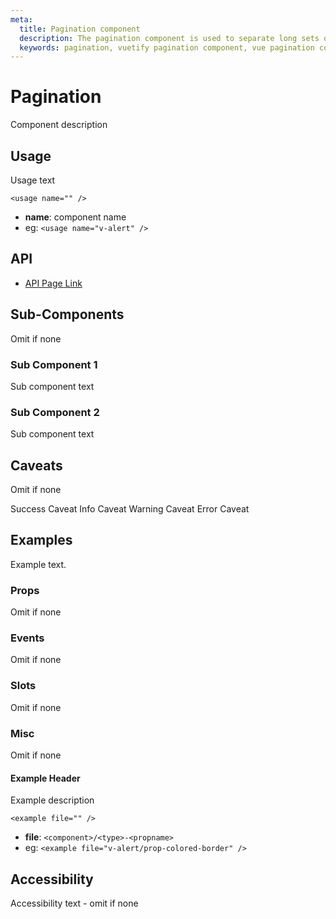 ```yaml
---
meta:
  title: Pagination component
  description: The pagination component is used to separate long sets of data so that it is easier for a user to consume information.
  keywords: pagination, vuetify pagination component, vue pagination component
---
```


# Pagination

Component description

<entry-ad />

## Usage

Usage text

`<usage name="" />`
- **name**: component name
- eg: `<usage name="v-alert" />`

## API

- [API Page Link]()

## Sub-Components

Omit if none

### Sub Component 1

Sub component text

### Sub Component 2

Sub component text

## Caveats

Omit if none

<alert type="success">Success Caveat</alert>
<alert type="info">Info Caveat</alert>
<alert type="warning">Warning Caveat</alert>
<alert type="error">Error Caveat</alert>

## Examples

Example text.

### Props

Omit if none

### Events

Omit if none

### Slots

Omit if none

### Misc

Omit if none

#### Example Header

Example description

`<example file="" />`
- **file**: `<component>/<type>-<propname>`
- eg: `<example file="v-alert/prop-colored-border" />`

## Accessibility

Accessibility text - omit if none

<backmatter />
